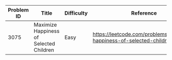 | Problem ID | Title | Difficulty | Reference
| --- | --- | --- | ---
| 3075 | Maximize Happiness of Selected Children | Easy | https://leetcode.com/problems/maximize-happiness-of-selected-children/
